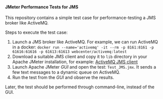 #### JMeter Performance Tests for JMS
This repository contains a simple test case for performance-testing a JMS broker like ActiveMQ.

Steps to execute the test case:

1. Launch a JMS broker like ActiveMQ. For example, we can run ActiveMQ in a docker: `docker run --name='activemq' -it --rm -p 8161:8161 -p 61616:61616 -p 61613:61613 webcenter/activemq:latest`
2. Download a suitable JMS client and copy it to `lib` directory in your Apache JMeter installation, for example: [ActiveMQ JMS client](https://repo1.maven.org/maven2/org/apache/activemq/activemq-all/5.15.12/activemq-all-5.15.12.jar)
3. Launch Apache JMeter *GUI* and open the test: `Test_JMS.jmx`. It sends a few text messages to a dynamic queue on ActiveMQ.
4. Run the test from the *GUI* and observe the results.

Later, the test should be performed through command-line, instead of the GUI.

